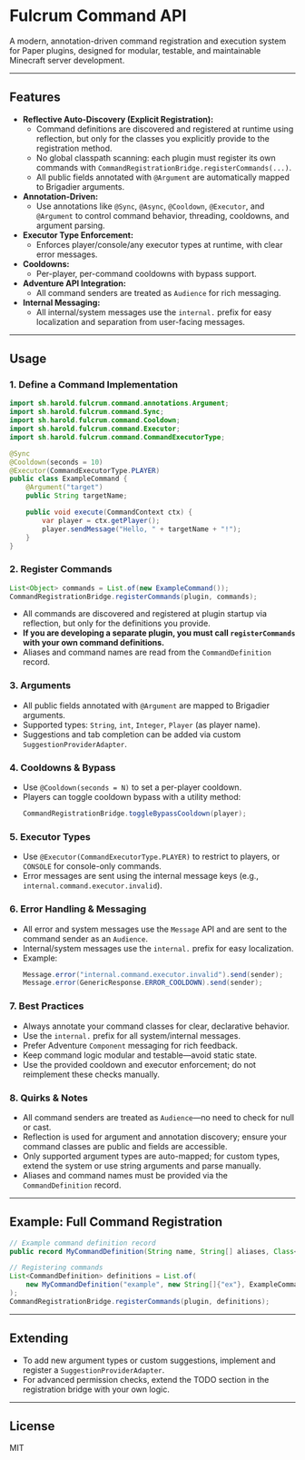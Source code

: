 # Fulcrum Command API

A modern, annotation-driven command registration and execution system for Paper plugins, designed for modular, testable, and maintainable Minecraft server development.

---

## Features

- **Reflective Auto-Discovery (Explicit Registration):**
  - Command definitions are discovered and registered at runtime using reflection, but only for the classes you explicitly provide to the registration method.
  - No global classpath scanning: each plugin must register its own commands with `CommandRegistrationBridge.registerCommands(...)`.
  - All public fields annotated with `@Argument` are automatically mapped to Brigadier arguments.
- **Annotation-Driven:**
  - Use annotations like `@Sync`, `@Async`, `@Cooldown`, `@Executor`, and `@Argument` to control command behavior, threading, cooldowns, and argument parsing.
- **Executor Type Enforcement:**
  - Enforces player/console/any executor types at runtime, with clear error messages.
- **Cooldowns:**
  - Per-player, per-command cooldowns with bypass support.
- **Adventure API Integration:**
  - All command senders are treated as `Audience` for rich messaging.
- **Internal Messaging:**
  - All internal/system messages use the `internal.` prefix for easy localization and separation from user-facing messages.

---

## Usage

### 1. Define a Command Implementation

```java
import sh.harold.fulcrum.command.annotations.Argument;
import sh.harold.fulcrum.command.Sync;
import sh.harold.fulcrum.command.Cooldown;
import sh.harold.fulcrum.command.Executor;
import sh.harold.fulcrum.command.CommandExecutorType;

@Sync
@Cooldown(seconds = 10)
@Executor(CommandExecutorType.PLAYER)
public class ExampleCommand {
    @Argument("target")
    public String targetName;

    public void execute(CommandContext ctx) {
        var player = ctx.getPlayer();
        player.sendMessage("Hello, " + targetName + "!");
    }
}
```

### 2. Register Commands

```java
List<Object> commands = List.of(new ExampleCommand());
CommandRegistrationBridge.registerCommands(plugin, commands);
```

- All commands are discovered and registered at plugin startup via reflection, but only for the definitions you provide.
- **If you are developing a separate plugin, you must call `registerCommands` with your own command definitions.**
- Aliases and command names are read from the `CommandDefinition` record.

### 3. Arguments

- All public fields annotated with `@Argument` are mapped to Brigadier arguments.
- Supported types: `String`, `int`, `Integer`, `Player` (as player name).
- Suggestions and tab completion can be added via custom `SuggestionProviderAdapter`.

### 4. Cooldowns & Bypass

- Use `@Cooldown(seconds = N)` to set a per-player cooldown.
- Players can toggle cooldown bypass with a utility method:
  ```java
  CommandRegistrationBridge.toggleBypassCooldown(player);
  ```

### 5. Executor Types

- Use `@Executor(CommandExecutorType.PLAYER)` to restrict to players, or `CONSOLE` for console-only commands.
- Error messages are sent using the internal message keys (e.g., `internal.command.executor.invalid`).

### 6. Error Handling & Messaging

- All error and system messages use the `Message` API and are sent to the command sender as an `Audience`.
- Internal/system messages use the `internal.` prefix for easy localization.
- Example:
  ```java
  Message.error("internal.command.executor.invalid").send(sender);
  Message.error(GenericResponse.ERROR_COOLDOWN).send(sender);
  ```

### 7. Best Practices

- Always annotate your command classes for clear, declarative behavior.
- Use the `internal.` prefix for all system/internal messages.
- Prefer Adventure `Component` messaging for rich feedback.
- Keep command logic modular and testable—avoid static state.
- Use the provided cooldown and executor enforcement; do not reimplement these checks manually.

### 8. Quirks & Notes

- All command senders are treated as `Audience`—no need to check for null or cast.
- Reflection is used for argument and annotation discovery; ensure your command classes are public and fields are accessible.
- Only supported argument types are auto-mapped; for custom types, extend the system or use string arguments and parse manually.
- Aliases and command names must be provided via the `CommandDefinition` record.

---

## Example: Full Command Registration

```java
// Example command definition record
public record MyCommandDefinition(String name, String[] aliases, Class<?> implementationClass) implements CommandDefinition {}

// Registering commands
List<CommandDefinition> definitions = List.of(
    new MyCommandDefinition("example", new String[]{"ex"}, ExampleCommand.class)
);
CommandRegistrationBridge.registerCommands(plugin, definitions);
```

---

## Extending

- To add new argument types or custom suggestions, implement and register a `SuggestionProviderAdapter`.
- For advanced permission checks, extend the TODO section in the registration bridge with your own logic.

---

## License
MIT
